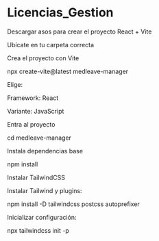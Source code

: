 # Licencias_Gestion

Descargar asos para crear el proyecto React + Vite

Ubícate en tu carpeta correcta

Crea el proyecto con Vite

npx create-vite@latest medleave-manager

Elige:

Framework: React

Variante: JavaScript

Entra al proyecto

cd medleave-manager


Instala dependencias base

npm install

Instalar TailwindCSS

Instalar Tailwind y plugins:

npm install -D tailwindcss postcss autoprefixer


Inicializar configuración:

npx tailwindcss init -p